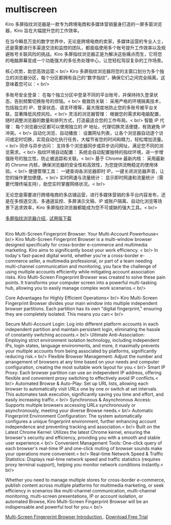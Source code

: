 # multiscreen
Kiro 多屏指纹浏览器是一款专为跨境电商和多媒体营销量身打造的一屏多窗浏览器，Kiro 旨在大幅提升您的工作效率。 

在当今瞬息万变的数字世界中，无论是跨境电商的卖家，多媒体运营的专业人士，还是需要进行多渠道交流和监控的团队，都面临使用多个账号提升工作效率以及规避账号关联风险的挑战。Kiro 多屏指纹浏览器正是为解决这些痛点而生，它将您的电脑屏幕变成一个功能强大的多任务处理中心，让您轻松驾驭复杂的工作场景。

核心优势，助您高效运营:< br/>
Kiro 多屏指纹浏览器将您的主窗口划分为多个独立的浏览器分区，每个分区都拥有自己的“数字指纹”，确保它们之间完全隔离。这意味着您可以：< br/>

多账号安全登录： 在每个独立分区中登录不同的平台账号，并保持持久登录状态，告别频繁切换账号的烦恼。< br/>
极致防关联： 采用严格的环境隔离技术，包括独立的 IP、登录状态、语言环境等，最大限度地防止您的多账号被平台关联，显著降低风控风险。< br/>
灵活的浏览器管理： 根据您的需求和电脑配置，随时调整浏览器的数量和排列方式，打造最适合您的工作布局。< br/>
智能 IP 代理： 每个浏览器分区都可以使用独立的 IP 地址，代理切换灵活便捷，有效避免 IP 冲突。< br/>
自动化浏览、自动播放： 设置网址列表，让各个浏览器自动逐个访问或定时切换，实现自动化执行任务，大幅节省您的时间和精力，轻松增加流量。< br/>
同步与异步访问： 支持多个浏览器同步或异步访问网址，满足您不同的浏览需求。< br/>
指纹环境自动配置： 系统会自动配置独特的指纹环境，进一步增强账号的独立性，防止被追踪和关联。< br/>
基于 Chrome 最新内核： 采用最新的 Chrome 内核，确保浏览器的安全性和高效性，为您提供流畅稳定的使用体验。< br/>
便捷管理工具： 一键查询各浏览器即时 IP，一键关闭浏览器声音，让您的操作更加便捷。< br/>
实时网速与流量统计： 显示即时网速和流量统计（需要代理终端支持），助您实时掌握网络状况。< br/>

无论您是需要进行跨境电商的多店铺运营，进行多媒体营销的多平台内容发布，还是在多频道交流、多通道监控、多屏演示文稿、IP 或账户隔离、自动化浏览等场景下追求效率，Kiro 多屏指纹浏览器都能成为您不可或缺的强大工具。< br/>

<a href="https://www.tradesir.com/multiscreen/cn"> 多屏指纹浏览器介绍 </a> .  <a href="https://www.tradesir.com/Download/Multiscreens.zip">试用版下载</a><br /><br />

Kiro Multi-Screen Fingerprint Browser: Your Multi-Account Powerhouse< br/>
Kiro Multi-Screen Fingerprint Browser is a multi-window browser designed specifically for cross-border e-commerce and multimedia marketing. Kiro aims to significantly boost your work efficiency.
< br/>
In today's fast-paced digital world, whether you're a cross-border e-commerce seller, a multimedia professional, or part of a team needing multi-channel communication and monitoring, you face the challenge of using multiple accounts efficiently while mitigating account association risks. Kiro Multi-Screen Fingerprint Browser was created to solve these pain points. It transforms your computer screen into a powerful multi-tasking hub, allowing you to easily manage complex work scenarios.< br/>

Core Advantages for Highly Efficient Operations< br/>
Kiro Multi-Screen Fingerprint Browser divides your main window into multiple independent browser partitions. Each partition has its own "digital fingerprint," ensuring they are completely isolated. This means you can:< br/>

Secure Multi-Account Login: Log into different platform accounts in each independent partition and maintain persistent login, eliminating the hassle of constantly switching accounts.< br/>
Ultimate Anti-Association: Employing strict environment isolation technology, including independent IPs, login states, language environments, and more, it maximally prevents your multiple accounts from being associated by platforms, significantly reducing risk.< br/>
Flexible Browser Management: Adjust the number and arrangement of browsers at any time based on your needs and computer configuration, creating the most suitable work layout for you.< br/>
Smart IP Proxy: Each browser partition can use an independent IP address, offering flexible and convenient proxy switching to effectively avoid IP conflicts.< br/>
Automated Browse & Auto-Play: Set up URL lists, allowing each browser to automatically visit URLs one by one or switch at set intervals. This automates task execution, significantly saving you time and effort, and easily increasing traffic.< br/>
Synchronous & Asynchronous Access: Supports multiple browsers accessing URLs synchronously or asynchronously, meeting your diverse Browse needs.< br/>
Automatic Fingerprint Environment Configuration: The system automatically configures a unique fingerprint environment, further enhancing account independence and preventing tracking and association.< br/>
Built on the Latest Chrome Kernel: Utilizes the latest Chrome kernel, ensuring the browser's security and efficiency, providing you with a smooth and stable user experience.< br/>
Convenient Management Tools: One-click query of each browser's real-time IP and one-click muting of browser sounds make your operations more convenient.< br/>
Real-time Network Speed & Traffic Statistics: Displays real-time network speed and traffic statistics (requires proxy terminal support), helping you monitor network conditions instantly.< br/>

Whether you need to manage multiple stores for cross-border e-commerce, publish content across multiple platforms for multimedia marketing, or seek efficiency in scenarios like multi-channel communication, multi-channel monitoring, multi-screen presentations, IP or account isolation, or automated Browse, Kiro Multi-Screen Fingerprint Browser will be an indispensable and powerful tool for you.< br/>

<a href="https://www.tradesir.com/multiscreen/en"> Multi-Screen Fingerprint Browser Introduction </a> .  <a href="https://www.tradesir.com/Download/Multiscreens.zip"> Download Free Trial </a><br /><br />

